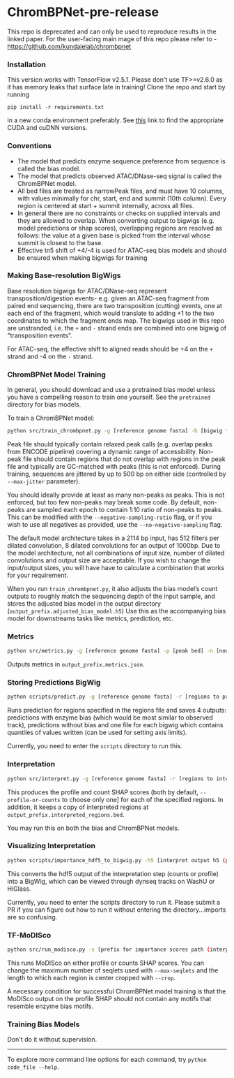 # ChromBPNet-pre-release

This repo is deprecated and can only be used to reproduce results in the linked paper. For the user-facing main mage of this repo please refer to - https://github.com/kundajelab/chrombpnet

### Installation

This version works with TensorFlow v2.5.1. Please don't use TF>=v2.6.0 as it has memory leaks that surface late in training! Clone the repo and start by running

`pip install -r requirements.txt` 

in a new conda environment preferably. See [this](https://www.tensorflow.org/install/source#gpu) link to find the appropriate CUDA and cuDNN versions.

### Conventions
- The model that predicts enzyme sequence preference from sequence is called the bias model.
- The model that predicts observed ATAC/DNase-seq signal is called the ChromBPNet model. 
- All bed files are treated as narrowPeak files, and must have 10 columns, with values minimally for chr, start, end and summit (10th column). Every region is centered at start + summit internally, across all files.
- In general there are no constraints or checks on supplied intervals and they are allowed to overlap. When converting output to bigwigs (e.g. model predictions or shap scores), overlapping regions are resolved as follows: the value at a given base is picked from the interval whose summit is closest to the base.
- Effective tn5 shift of +4/-4 is used for ATAC-seq bias models and should be ensured when making bigwigs for training

### Making Base-resolution BigWigs

Base resolution bigwigs for ATAC/DNase-seq represent transposition/digestion events- e.g. given an ATAC-seq fragment from paired end sequencing, there are two transposition (cutting) events, one at each end of the fragment, which would translate to adding +1 to the two coordinates to which the fragment ends map. The bigwigs used in this repo are unstranded, i.e. the `+` and `-` strand ends are combined into one bigwig of "transposition events". 

For ATAC-seq, the effective shift to aligned reads should be +4 on the `+` strand and -4 on the `-` strand. 

### ChromBPNet Model Training

In general, you should download and use a pretrained bias model unless you have a compelling reason to train one yourself. See the `pretrained` directory for bias models.

To train a ChromBPNet model:

```bash
python src/train_chrombpnet.py -g [reference genome fasta] -b [bigwig file] -p [peak bed] -n [non-peak bed] -o [output prefix] -bm [bias model]
```

Peak file should typically contain relaxed peak calls (e.g. overlap peaks from ENCODE pipeline) covering a dynamic range of accessibility. Non-peak file should contain regions that do not overlap with regions in the peak file and typically are GC-matched with peaks (this is not enforced). During training, sequences are jittered by up to 500 bp on either side (controlled by `--max-jitter` parameter).

You should ideally provide at least as many non-peaks as peaks. This is not enforced, but too few non-peaks may break some code. By default, non-peaks are sampled each epoch to contain 1:10 ratio of non-peaks to peaks. This can be modified with the `--negative-sampling-ratio` flag, or if you wish to use all negatives as provided, use the `--no-negative-sampling` flag.

The default model architecture takes in a 2114 bp input, has 512 filters per dilated convolution, 8 dilated convolutions for an output of 1000bp. Due to the model architecture, not all combinations of input size, number of dilated convolutions and output size are acceptable. If you wish to change the input/output sizes, you will have have to calculate a combination that works for your requirement. 

When you run `train_chrombpnet.py`, it also adjusts the bias model’s count outputs to roughly match the sequencing depth of the input sample, and stores the adjusted bias model in the output directory (`output_prefix.adjusted_bias_model.h5`) Use this as the accompanying bias model for downstreams tasks like metrics, prediction, etc.

### Metrics

```bash
python src/metrics.py -g [reference genome fasta] -p [peak bed] -n [non-peak bed] -o [output prefix] -bm [adjusted bias model] -cm [ChromBPNet model] -tc [test chromosome, eg. chr1]
```

Outputs metrics in `output_prefix.metrics.json`.

### Storing Predictions BigWig

```bash
python scripts/predict.py -g [reference genome fasta] -r [regions to predict bed] -o [output prefix] -bm [bias model] -cm [ChromBPNet model] -c [2 column chrom.sizes file] --tqdm 1 [for progress bar] 
```

Runs prediction for regions specified in the regions file and saves 4 outputs: predictions with enzyme bias (which would be most similar to observed track), predictions without bias and one file for each bigwig which contains quantiles of values written (can be used for setting axis limits).

Currently, you need to enter the `scripts` directory to run this.

### Interpretation

```bash
python src/interpret.py -g [reference genome fasta] -r [regions to interpret bed] -m [model (bias or ChromBPNet)] -o [output prefix]
```

This produces the profile and count SHAP scores (both by default, `--profile-or-counts` to choose only one] for each of the specified regions. In addition, it keeps a copy of interpreted regions at `output_prefix.interpreted_regions.bed`. 

You may run this on both the bias and ChromBPNet models.

### Visualizing Interpretation

```bash
python scripts/importance_hdf5_to_bigwig.py -h5 [interpret output h5 (profile or counts)] -r [interpreted regions] -c [2 column chrom.sizes file] -o [bigwig output name] -s [quantiles file output name]
```

This converts the hdf5 output of the interpretation step (counts or profile) into a BigWig, which can be viewed through dynseq tracks on WashU or HiGlass.

Currently, you need to enter the scripts directory to run it. Please submit a PR if you can figure out how to run it without entering the directory...imports are so confusing.

### TF-MoDISco

```bash
python src/run_modisco.py -s [prefix for importance scores path (interpret out prefix)] -p [which set of scores to use (“profile” or “counts”)] -o [output dir]
```

This runs MoDISco on either profile or counts SHAP scores. You can change the maximum number of seqlets used with `--max-seqlets` and the length to which each 
region is center cropped with `--crop`.

A necessary condition for successful ChromBPNet model training is that the MoDISco output on the profile SHAP should not contain any motifs that resemble enzyme bias motifs. 

### Training Bias Models

Don't do it without supervision.

---

To explore more command line options for each command, try `python code_file --help`.

